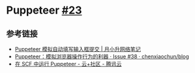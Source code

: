 # Puppeteer [#23](https://github.com/vhxubo/blog/issues/23)

## 参考链接

- [Puppeteer 模拟自动填写输入框提交 | 月小升网络笔记](https://java-er.com/blog/puppeteer-input-text-auto/)
- [Puppeteer：模拟浏览器操作行为的利器 · Issue #38 · chenxiaochun/blog](https://github.com/chenxiaochun/blog/issues/38)
- [在 SCF 中运行 Puppeteer - 云+社区 - 腾讯云](https://cloud.tencent.com/developer/article/1410471)
